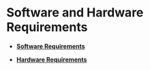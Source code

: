 # Software and Hardware Requirements<a name="EN-US_CONCEPT_0251307784"></a>

-   **[Software Requirements](software-requirements.md)**  

-   **[Hardware Requirements](hardware-requirements.md)**  


